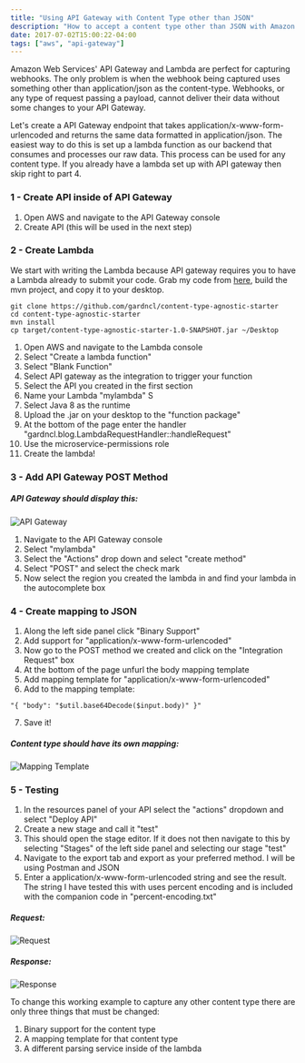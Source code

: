 ```yaml
---
title: "Using API Gateway with Content Type other than JSON"
description: "How to accept a content type other than JSON with Amazon Web Service's API Gateway"
date: 2017-07-02T15:00:22-04:00
tags: ["aws", "api-gateway"]
---
```




Amazon Web Services' API Gateway and Lambda are perfect for capturing webhooks. The only problem is when the webhook being captured uses something other than application/json as the content-type. Webhooks, or any type of request passing a payload, cannot deliver their data without some changes to your API Gateway.

Let's create a API Gateway endpoint that takes application/x-www-form-urlencoded and returns the same data formatted in application/json. The easiest way to do this is set up a lambda function as our backend that consumes and processes our raw data. This process can be used for any content type. If you already have a lambda set up with API gateway then skip right to part 4.


### 1 - Create API inside of API Gateway

 1. Open AWS and navigate to the API Gateway console
 2. Create API (this will be used in the next step)

### 2 - Create Lambda

We start with writing the Lambda because API gateway requires you to have a Lambda already to submit your code. Grab my code from [here](https://github.com/gardncl/content-type-agnostic-starter), build the mvn project, and copy it to your desktop.

```
git clone https://github.com/gardncl/content-type-agnostic-starter
cd content-type-agnostic-starter
mvn install
cp target/content-type-agnostic-starter-1.0-SNAPSHOT.jar ~/Desktop
```

 1. Open AWS and navigate to the Lambda console
 2. Select "Create a lambda function"
 3. Select "Blank Function"
 4. Select API gateway as the integration to trigger your function
 5. Select the API you created in the first section
 6. Name your Lambda "mylambda" S
 7. Select Java 8 as the runtime
 8. Upload the .jar on your desktop to the "function package"
 9. At the bottom of the page enter the handler "gardncl.blog.LambdaRequestHandler::handleRequest"
 10. Use the microservice-permissions role
 11. Create the lambda!

### 3 - Add API Gateway POST Method

##### API Gateway should display this:

![API Gateway](/images/blog/api-gateway-any-content-type/api-gateway.png)

 1. Navigate to the API Gateway console
 2. Select "mylambda"
 3. Select the "Actions" drop down and select "create method"
 4. Select "POST" and select the check mark
 5. Now select the region you created the lambda in and find your lambda in the autocomplete box

### 4 - Create mapping to JSON

 1. Along the left side panel click "Binary Support"
 2. Add support for "application/x-www-form-urlencoded"
 3. Now go to the POST method we created and click on the "Integration Request" box
 4. At the bottom of the page unfurl the body mapping template
 5. Add mapping template for "application/x-www-form-urlencoded"
 6. Add to the mapping template:

```
"{ "body": "$util.base64Decode($input.body)" }"
```
 7. Save it!

##### Content type should have its own mapping:

![Mapping Template](/images/blog/api-gateway-any-content-type/mapping-template.png)


### 5 - Testing
 1. In the resources panel of your API select the "actions" dropdown and select "Deploy API"
 2. Create a new stage and call it "test"
 3. This should open the stage editor. If it does not then navigate to this by selecting "Stages" of the left side panel and selecting our stage "test"
 4. Navigate to the export tab and export as your preferred method. I will be using Postman and JSON
 5. Enter a application/x-www-form-urlencoded string and see the result. The string I have tested this with uses percent encoding and is included with the companion code in "percent-encoding.txt"

##### Request:
![Request](/images/blog/api-gateway-any-content-type/request.png)

##### Response:
![Response](/images/blog/api-gateway-any-content-type/response.png)

To change this working example to capture any other content type there are only three things that must be changed:


 1. Binary support for the content type
 2. A mapping template for that content type
 3. A different parsing service inside of the lambda



